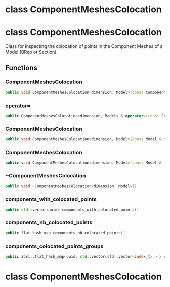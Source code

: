 # class ComponentMeshesColocation


# class ComponentMeshesColocation


 Class for inspecting the colocation of points in the Component Meshes of a Model (BRep or Section).



## Functions

### ComponentMeshesColocation

```cpp
public void ComponentMeshesColocation<dimension, Model>(const ComponentMeshesColocation<dimension, Model> & )
```


### operator=

```cpp
public ComponentMeshesColocation<dimension, Model> & operator=(const ComponentMeshesColocation<dimension, Model> & )
```


### ComponentMeshesColocation

```cpp
public void ComponentMeshesColocation<dimension, Model>(const Model & model)
```


### ComponentMeshesColocation

```cpp
public void ComponentMeshesColocation<dimension, Model>(const Model & model, _Bool verbose)
```


### ~ComponentMeshesColocation

```cpp
public void ~ComponentMeshesColocation<dimension, Model>()
```


### components_with_colocated_points

```cpp
public std::vector<uuid> components_with_colocated_points()
```


### components_nb_colocated_points

```cpp
public flat_hash_map components_nb_colocated_points()
```


### components_colocated_points_groups

```cpp
public absl::flat_hash_map<uuid, std::vector<std::vector<index_t> > > components_colocated_points_groups()
```




# class ComponentMeshesColocation


